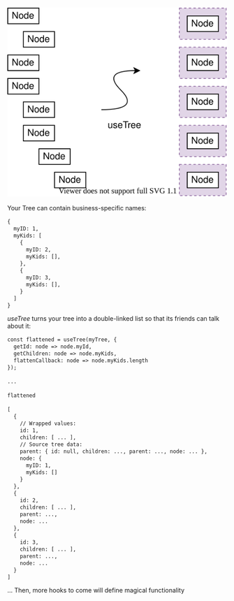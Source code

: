 ![Diagram](./diagram1.svg)

Your Tree can contain business-specific names:
```
{
  myID: 1,
  myKids: [
    {
      myID: 2,
      myKids: [],
    },
    {
      myID: 3,
      myKids: [],
    }
  ]
}
```
 
*useTree* turns your tree into a double-linked list so that its friends can talk about it:
```
const flattened = useTree(myTree, {
  getId: node => node.myId,
  getChildren: node => node.myKids,
  flattenCallback: node => node.myKids.length
});

...

flattened

[
  {
    // Wrapped values:
    id: 1,
    children: [ ... ],
    // Source tree data:
    parent: { id: null, children: ..., parent: ..., node: ... },
    node: {
      myID: 1,
      myKids: []
    }
  },
  {
    id: 2,
    children: [ ... ],
    parent: ...,
    node: ...
  },
  {
    id: 3,
    children: [ ... ],
    parent: ...,
    node: ...
  }
]
```

... Then, more hooks to come will define magical functionality
